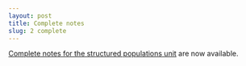 ```yaml
---
layout: post
title: Complete notes
slug: 2 complete
---
```


[Complete notes for the structured populations unit](/materials/structure.complete.pdf) are now available.
